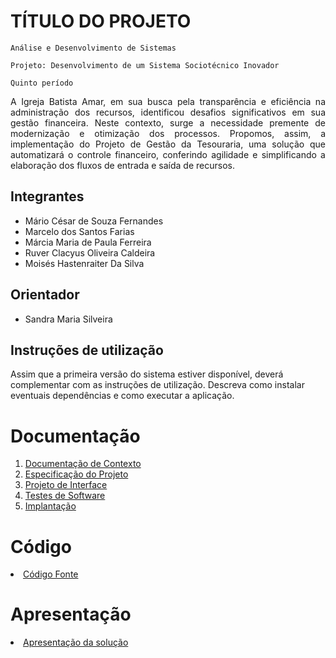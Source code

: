 # TÍTULO DO PROJETO

`Análise e Desenvolvimento de Sistemas`

`Projeto: Desenvolvimento de um Sistema Sociotécnico Inovador`

`Quinto período`

<p align="justify">A Igreja Batista Amar, em sua busca pela transparência e eficiência na administração dos recursos, identificou desafios significativos em sua gestão financeira. Neste contexto, surge a necessidade premente de modernização e otimização dos processos. Propomos, assim, a implementação do Projeto de Gestão da Tesouraria, uma solução que automatizará o controle financeiro, conferindo agilidade e simplificando a elaboração dos fluxos de entrada e saída de recursos.</p>

## Integrantes

* Mário César de Souza Fernandes
* Marcelo dos Santos Farias
* Márcia Maria de Paula Ferreira
* Ruver Clacyus Oliveira Caldeira
* Moisés Hastenraiter Da Silva

## Orientador

* Sandra Maria Silveira

## Instruções de utilização

Assim que a primeira versão do sistema estiver disponível, deverá complementar com as instruções de utilização. Descreva como instalar eventuais dependências e como executar a aplicação.

# Documentação

<ol>
<li><a href="docs/01-Documentação de Contexto.md"> Documentação de Contexto</a></li>
<li><a href="docs/02-Especificação do Projeto.md"> Especificação do Projeto</a></li>
<li><a href="docs/03-Projeto de Interface.md"> Projeto de Interface</a></li>
<li><a href="docs/04-Testes de Software.md"> Testes de Software</a></li>
<li><a href="docs/05-Implantação.md"> Implantação</a></li>
</ol>

# Código

<li><a href="src/README.md"> Código Fonte</a></li>

# Apresentação

<li><a href="presentation/README.md"> Apresentação da solução</a></li>
